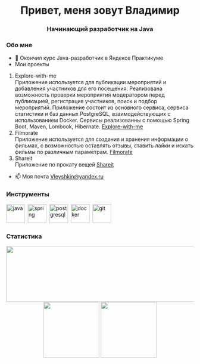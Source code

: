 
<div id="header" align="center">
	<h1>Привет, меня зовут Владимир</h1>
	<h3>Начинающий разработчик на Java</h3>
</div>

### Обо мне
- 🌱 Окончил курс Java-разработчик в Яндексе Практикуме
- Мои проекты
1. Explore-with-me <br /> 
Приложение используется для публикации мероприятий и добавления участников для его посещения. Реализована возможность проверки мероприятия модератором перед публикацией, регистрация участников, поиск и подбор мероприятий. Приложение состоит из основного сервиса, сервиса статистики и баз данных PostgreSQL, взаимодействующих с использованием Docker. Сервисы реализованны с помощью Spring Boot, Maven, Lombook, Hibernate. [Explore-with-me](https://github.com/Vladimir-Leushkin/java-explore-with-me)
3. Filmorate <br />
Приложение используется для создания и хранения информации о фильмах, с возможностью оставлять отзывы, ставить лайки и искать фильмы по различным параметрам. [Filmorate](https://github.com/Vladimir-Leushkin/java-filmorate)
4. Shareit <br />
Приложение по прокату вещей [Shareit](https://github.com/Vladimir-Leushkin/java-shareit)
- 📫 Моя почта [Vleyshkin@yandex.ru](mailto:Vleyshkin@yandex.ru)

### Инструменты
<img src="https://cdn.jsdelivr.net/gh/devicons/devicon/icons/java/java-original-wordmark.svg" title="java" width="50" height="50"/>&nbsp;
<img src="https://cdn.jsdelivr.net/gh/devicons/devicon/icons/spring/spring-original-wordmark.svg" title="spring" width="50" height="50"/>&nbsp;
<img src="https://cdn.jsdelivr.net/gh/devicons/devicon/icons/postgresql/postgresql-original-wordmark.svg" title="postgresql" width="50" height="50"/>&nbsp;
<img src="https://cdn.jsdelivr.net/gh/devicons/devicon/icons/docker/docker-original-wordmark.svg" title="docker" width="50" height="50"/>&nbsp;
<img src="https://cdn.jsdelivr.net/gh/devicons/devicon/icons/git/git-original-wordmark.svg" title="git" width="50" height="50"/>&nbsp;

### Статистика
<div id="stat" align="center">
	<img height=150 width=800 src="https://github-profile-summary-cards.vercel.app/api/cards/profile-details?username=Vladimir-Leushkin&theme=github_dark"/>
	<img height=150 src="https://github-profile-summary-cards.vercel.app/api/cards/most-commit-language?username=Vladimir-Leushkin&theme=github_dark"/>
	<img height=150 src="https://github-profile-summary-cards.vercel.app/api/cards/stats?username=Vladimir-Leushkin&theme=github_dark"/>
</div>
